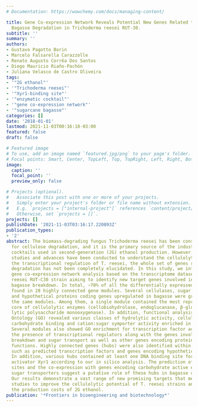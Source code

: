 ```yaml
---
# Documentation: https://wowchemy.com/docs/managing-content/

title: Gene Co-expression Network Reveals Potential New Genes Related to Sugarcane
  Bagasse Degradation in Trichoderma reesei RUT-30.
subtitle: ''
summary: ''
authors:
- Gustavo Pagotto Borin
- Marcelo Falsarella Carazzolle
- Renato Augusto Corrêa Dos Santos
- Diego Mauricio Riaño-Pachón
- Juliana Velasco de Castro Oliveira
tags:
- '"2G ethanol"'
- '"Trichoderma reesei"'
- '"Xyr1-binding site"'
- '"enzymatic cocktail"'
- '"gene co-expression network"'
- '"sugarcane bagasse"'
categories: []
date: '2018-01-01'
lastmod: 2021-11-03T00:16:18-03:00
featured: false
draft: false

# Featured image
# To use, add an image named `featured.jpg/png` to your page's folder.
# Focal points: Smart, Center, TopLeft, Top, TopRight, Left, Right, BottomLeft, Bottom, BottomRight.
image:
  caption: ''
  focal_point: ''
  preview_only: false

# Projects (optional).
#   Associate this post with one or more of your projects.
#   Simply enter your project's folder or file name without extension.
#   E.g. `projects = ["internal-project"]` references `content/project/deep-learning/index.md`.
#   Otherwise, set `projects = []`.
projects: []
publishDate: '2021-11-03T03:16:17.220893Z'
publication_types:
- '2'
abstract: The biomass-degrading fungus Trichoderma reesei has been considered a model
  for cellulose degradation, and it is the primary source of the industrial enzymatic
  cocktails used in second-generation (2G) ethanol production. However, although various
  studies and advances have been conducted to understand the cellulolytic system and
  the transcriptional regulation of T. reesei, the whole set of genes related to lignocellulose
  degradation has not been completely elucidated. In this study, we inferred a weighted
  gene co-expression network analysis based on the transcriptome dataset of the T.
  reesei RUT-C30 strain aiming to identify new target genes involved in sugarcane
  bagasse breakdown. In total, ~70% of all the differentially expressed genes were
  found in 28 highly connected gene modules. Several cellulases, sugar transporters,
  and hypothetical proteins coding genes upregulated in bagasse were grouped into
  the same modules. Among them, a single module contained the most representative
  core of cellulolytic enzymes (cellobiohydrolase, endoglucanase, β-glucosidase, and
  lytic polysaccharide monooxygenase). In addition, functional analysis using Gene
  Ontology (GO) revealed various classes of hydrolytic activity, cellulase activity,
  carbohydrate binding and cation:sugar symporter activity enriched in these modules.
  Several modules also showed GO enrichment for transcription factor activity, indicating
  the presence of transcriptional regulators along with the genes involved in cellulose
  breakdown and sugar transport as well as other genes encoding proteins with unknown
  functions. Highly connected genes (hubs) were also identified within each module,
  such as predicted transcription factors and genes encoding hypothetical proteins.
  In addition, various hubs contained at least one DNA binding site for the master
  activator Xyr1 according to our in silico analysis. The prediction of Xyr1 binding
  sites and the co-expression with genes encoding carbohydrate active enzymes and
  sugar transporters suggest a putative role of these hubs in bagasse cell wall deconstruction.
  Our results demonstrate a vast range of new promising targets that merit additional
  studies to improve the cellulolytic potential of T. reesei strains and to decrease
  the production costs of 2G ethanol.
publication: '*Frontiers in bioengineering and biotechnology*'
---
```

